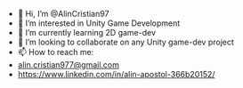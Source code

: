 - 👋 Hi, I’m @AlinCristian97
- 👀 I’m interested in Unity Game Development
- 🌱 I’m currently learning 2D game-dev
- 💞️ I’m looking to collaborate on any Unity game-dev project
- 📫 How to reach me: 
-   alin.cristian977@gmail.com
-   https://www.linkedin.com/in/alin-apostol-366b20152/

<!---
AlinCristian97/AlinCristian97 is a ✨ special ✨ repository because its `README.md` (this file) appears on your GitHub profile.
You can click the Preview link to take a look at your changes.
--->
